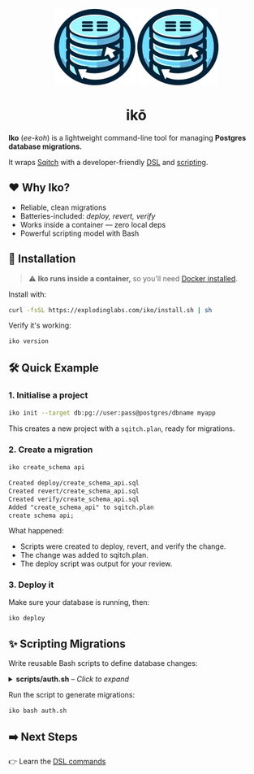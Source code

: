 <p align="center">
  <img alt="Iko logo" height="150" src="https://github.com/explodinglabs/iko/blob/main/images/logo-light.png?raw=true#gh-light-mode-only" />
  <img alt="Iko logo" height="150" src="https://github.com/explodinglabs/iko/blob/main/images/logo-dark.png?raw=true#gh-dark-mode-only" />
</p>

<h1 align="center">
  ikō
</h1>

**Iko** (_ee-koh_) is a lightweight command-line tool for managing **Postgres
database migrations.**

It wraps [Sqitch](https://sqitch.org/) with a developer-friendly
[DSL](docs/commands.md) and [scripting](#scripting-migrations).

## ❤️ Why Iko?

- Reliable, clean migrations
- Batteries-included: _deploy, revert, verify_
- Works inside a container — zero local deps
- Powerful scripting model with Bash

## 🚀 Installation

> ⚠️ **Iko runs inside a container,** so you'll need [Docker
> installed](https://docs.docker.com/get-docker/).

Install with:

```sh
curl -fsSL https://explodinglabs.com/iko/install.sh | sh
```

Verify it's working:

```sh
iko version
```

## 🛠️ Quick Example

### 1. Initialise a project

```sh
iko init --target db:pg://user:pass@postgres/dbname myapp
```

This creates a new project with a `sqitch.plan`, ready for migrations.

### 2. Create a migration

```sh
iko create_schema api
```

```
Created deploy/create_schema_api.sql
Created revert/create_schema_api.sql
Created verify/create_schema_api.sql
Added "create_schema_api" to sqitch.plan
create schema api;
```

What happened:

- Scripts were created to deploy, revert, and verify the change.
- The change was added to sqitch.plan.
- The deploy script was output for your review.

### 3. Deploy it

Make sure your database is running, then:

```sh
iko deploy
```

## ✨ Scripting Migrations

Write reusable Bash scripts to define database changes:

<details>
  <summary><strong>scripts/auth.sh</strong> – <em>Click to expand</em></summary>

```sh
# Create an auth schema
create_schema auth

# Create a user table
create_table_as auth.user <<'EOF'
create table auth.user (
  username text primary key check (length(username) >= 3),
  password text not null check (length(password) < 512),
  role name not null check (length(role) < 512)
);
EOF

# Add a function to hash passwords
create_function_as auth.encrypt_pass <<'EOF'
create function auth.encrypt_pass () returns trigger language plpgsql as $$
begin
  if tg_op = 'INSERT' or new.password <> old.password then
    new.password = crypt(new.password, gen_salt('bf'));
  end if;
  return new;
end; $$
EOF

# Trigger it on insert/update
create_trigger encrypt_pass auth.user auth.encrypt_pass
```

</details>

Run the script to generate migrations:

```sh
iko bash auth.sh
```

## ➡️ Next Steps

👉 Learn the [DSL commands](docs/commands.md)
